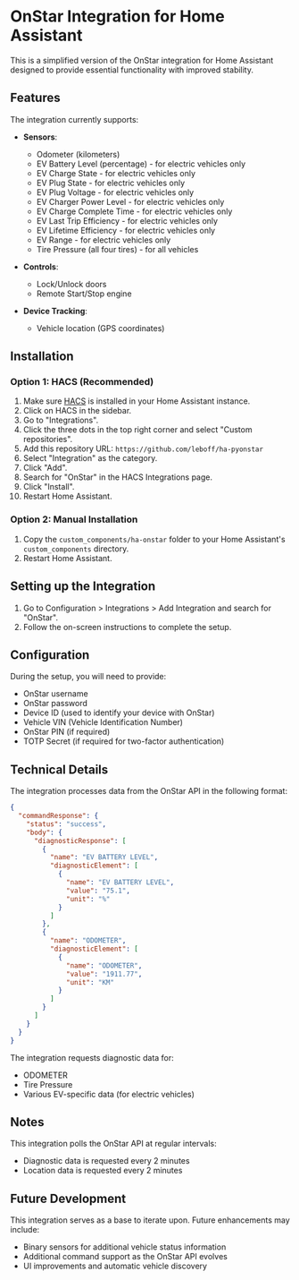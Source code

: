 # OnStar Integration for Home Assistant

This is a simplified version of the OnStar integration for Home Assistant designed to provide essential functionality with improved stability.

## Features

The integration currently supports:

- **Sensors**:
  - Odometer (kilometers)
  - EV Battery Level (percentage) - for electric vehicles only
  - EV Charge State - for electric vehicles only
  - EV Plug State - for electric vehicles only
  - EV Plug Voltage - for electric vehicles only
  - EV Charger Power Level - for electric vehicles only
  - EV Charge Complete Time - for electric vehicles only
  - EV Last Trip Efficiency - for electric vehicles only
  - EV Lifetime Efficiency - for electric vehicles only
  - EV Range - for electric vehicles only
  - Tire Pressure (all four tires) - for all vehicles

- **Controls**:
  - Lock/Unlock doors
  - Remote Start/Stop engine

- **Device Tracking**:
  - Vehicle location (GPS coordinates)

## Installation

### Option 1: HACS (Recommended)

1. Make sure [HACS](https://hacs.xyz/) is installed in your Home Assistant instance.
2. Click on HACS in the sidebar.
3. Go to "Integrations".
4. Click the three dots in the top right corner and select "Custom repositories".
5. Add this repository URL: `https://github.com/leboff/ha-pyonstar`
6. Select "Integration" as the category.
7. Click "Add".
8. Search for "OnStar" in the HACS Integrations page.
9. Click "Install".
10. Restart Home Assistant.

### Option 2: Manual Installation

1. Copy the `custom_components/ha-onstar` folder to your Home Assistant's `custom_components` directory.
2. Restart Home Assistant.

## Setting up the Integration

1. Go to Configuration > Integrations > Add Integration and search for "OnStar".
2. Follow the on-screen instructions to complete the setup.

## Configuration

During the setup, you will need to provide:
- OnStar username
- OnStar password
- Device ID (used to identify your device with OnStar)
- Vehicle VIN (Vehicle Identification Number)
- OnStar PIN (if required)
- TOTP Secret (if required for two-factor authentication)

## Technical Details

The integration processes data from the OnStar API in the following format:

```json
{
  "commandResponse": {
    "status": "success",
    "body": {
      "diagnosticResponse": [
        {
          "name": "EV BATTERY LEVEL",
          "diagnosticElement": [
            {
              "name": "EV BATTERY LEVEL",
              "value": "75.1",
              "unit": "%"
            }
          ]
        },
        {
          "name": "ODOMETER",
          "diagnosticElement": [
            {
              "name": "ODOMETER",
              "value": "1911.77",
              "unit": "KM"
            }
          ]
        }
      ]
    }
  }
}
```

The integration requests diagnostic data for:
- ODOMETER
- Tire Pressure
- Various EV-specific data (for electric vehicles)

## Notes

This integration polls the OnStar API at regular intervals:
- Diagnostic data is requested every 2 minutes
- Location data is requested every 2 minutes

## Future Development

This integration serves as a base to iterate upon. Future enhancements may include:
- Binary sensors for additional vehicle status information
- Additional command support as the OnStar API evolves
- UI improvements and automatic vehicle discovery